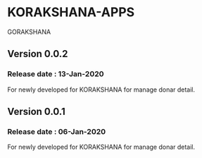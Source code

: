 # KORAKSHANA-APPS
GORAKSHANA

## Version 0.0.2

### Release date : 13-Jan-2020

For newly developed for KORAKSHANA for manage donar detail.


## Version 0.0.1

### Release date : 06-Jan-2020

For newly developed for KORAKSHANA for manage donar detail.


